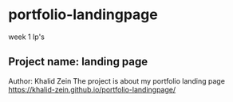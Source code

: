 # portfolio-landingpage
week 1 Ip's 
## Project name: landing page
Author: Khalid Zein
The project is about my portfolio landing page
https://khalid-zein.github.io/portfolio-landingpage/
